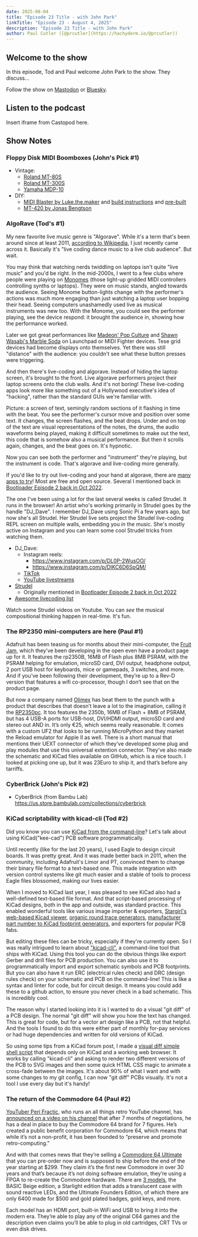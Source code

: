 ```yaml
---
date: 2025-08-04
title: "Episode 23 Title - with John Park"
linkTitle: "Episode 23 - August 4, 2025"
description: "Episode 23 Title - with John Park"
author: Paul Cutler ([@prcutler](https://hachyderm.io/@prcutler))
---
```


## Welcome to the show

In this episode, Tod and Paul welcome John Park to the show.  They discuss...

Follow the show on [Mastodon](https://www.circuitpythonshow.com/@thebootloader/follow) or [Bluesky](https://bsky.app/profile/thebootloader.net).

## Listen to the podcast

Insert iframe from Castopod here.

## Show Notes

### Floppy Disk MIDI Boomboxes (John's Pick #1)
* Vintage:
   * [Roland MT-80S](https://www.youtube.com/watch?v=5ks3ucumilU)
   * [Roland MT-300S](https://www.roland.com/us/products/mt-300s/)
   * [Yamaha MDP-10](https://nicole.express/2024/elementary-midi-watson.html)
* DIY:
   * [MIDI Blaster by Luke.the.maker](https://www.instagram.com/p/DGETt74vVA-/) and [build instructions](https://www.patreon.com/posts/midi-blaster-v1-126826036) and [pre-built](https://www.etsy.com/listing/1882509568/midi-blaster-floppy-disk-boombox-pre)
   * [MT-420 by Jonas Bengtson](https://blog.jonasbengtson.se/mt-420)

### AlgoRave (Tod's #1)

My new favorite live music genre is "Algorave". While it's a term that's
been around since at least 2011, [according to Wikipedia](https://en.wikipedia.org/wiki/Algorave),
I just recently came across it.
Basically it's "live coding dance music to a live club audience". But wait.

You may think that watching nerds twiddling on laptops isn't quite "live music"
and you'd be right. In the mid-2000s, I went to a few clubs
where people were playing on [Monomes](https://monome.org/docs/grid/)
(those light-up gridded MIDI controllers controlling synths or laptops).
They were on music stands, angled towards the audience.
Seeing Monome button-lights change with the performer's actions
was much more engaging than just watching a laptop user bopping their head.
Seeing computers unashamedly used live as musical instruments was new too.
With the Monome, you could see the performer playing, see the device respond:
it brought the audience in, showing how the performance worked.

Later we got great performances like [Madeon' Pop Culture](https://www.youtube.com/watch?v=lTx3G6h2xyA)
and [Shawn Wasabi's Marble Soda](https://www.youtube.com/watch?v=qAeybdD5UoQ)
on Launchpad or MIDI Fighter devices. Tese grid devices had become displays
onto themselves. Yet there was still "distance" with the audience: you couldn't
see what these button presses were triggering.

And then there's live-coding and algorave. Instead of hiding the laptop screen, it's brought
to the front. Live algorave performers project their laptop screens onto the club walls.
And it's not boring! These live-coding apps look more like something out of a Hollywood executive's
idea of "hacking", rather than the standard GUIs we're familiar with.

Picture: a screen of text, semingly random sections of it flashing in time with the beat.
You see the performer's cursor move and position over some text. It changes,
the screen flashes, and the beat drops. Under and on top of the text are visual
representations of the notes, the drums, the audio waveforms being played,
making it difficult sometimes to make out the text, this code that is somehow
also a musical performance. But then it scrolls again, changes,
and the beat goes on. It's hypnotic.

Now you can see both the performer and "instrument" they're playing, but the instrument is code.
That's algorave and live-coding more generally.

If you'd like to try out live-coding and your hand at algorave,
there are [many apps to try](https://github.com/toplap/awesome-livecoding)!
Most are free and open source. Several I mentioned back in [Bootloader Episode 2 back in Oct 2022](https://www.thebootloader.net/blog/2022/10/10/episode-2-m-is-for-makers-music-and-machine-learning/).

The one I've been using a lot for the last several weeks is called Strudel.
It runs in the browser!  An artist who's working primarily in Strudel
goes by the handle "DJ_Dave". I remember DJ_Dave using Sonic Pi a few years ago,
but now she's all Strudel. Her Strudel live sets project the Strudel live-coding
REPL screen on multiple walls, embedding you *in* the music.  She's mostly
active on Instagram and you can learn some cool Strudel tricks from watching them.

* DJ_Dave:
  * Instagram reels:
    * https://www.instagram.com/p/DL0P-2WusOO/
    * https://www.instagram.com/p/DIKC6D6SpQM/
  * [TikTok](https://www.tiktok.com/@dj_dave__)
  * [YouTube livestreams](https://www.youtube.com/@dj_dave____)
* [Strudel](https://strudel.cc/)
  * Originally mentioned in [Bootloader Episode 2 back in Oct 2022](https://www.thebootloader.net/blog/2022/10/10/episode-2-m-is-for-makers-music-and-machine-learning/)
* [Awesome livecoding list](https://github.com/toplap/awesome-livecoding)

Watch some Strudel videos on Youtube.  You can *see* the musical compositional
thinking happen in real-time. It's fun.

### The RP2350 mini-computers are here (Paul #1)
Adafruit has been teasing us for months about their mini-computer, the [Fruit Jam](https://www.adafruit.com/product/6200), which they’ve been developing in the open even have a product page up for it.  It features the rp2350B, 16MB of Flash plus 8MB PSRAM, with the PSRAM helping for emulation, microSD card, DVI output, headphone output, 2 port USB host for keyboards, mice or gamepads, 3 switches, and more.  And if you’ve been following their development, they’re up to a Rev-D version that features a wifi co-processor, though I don’t see that on the product page.

But now a company named [Olimex](https://www.olimex.com) has beat them to the punch with a product that describes that doesn’t leave a lot to the imagination, calling it the [RP2350pc](https://www.olimex.com/Products/RaspberryPi/PICO/RP2350pc/open-source-hardware).  It too features the 2350b, 16MB of Flash + 8MB of PSRAM, but has 4 USB-A ports for USB-host, DVI/HDMI output, microSD card and stereo out AND in.  It’s only €25, which seems really reasonable.  It comes with a custom UF2 that looks to be running MicroPython and they market the Reload emulator for Apple II as well.  There is a short manual that mentions their UEXT connector of which they’ve developed some plug and play modules that use this universal extention connector.  They’ve also made the schematic and KiCad files available  on GitHub, which is a nice touch.  I looked at picking one up, but it was 23Euro to ship it, and that’s before any tarriffs.

### CyberBrick (John's Pick #2)
* CyberBrick (from Bambu Lab) https://us.store.bambulab.com/collections/cyberbrick

### KiCad scriptability with kicad-cli (Tod #2)

Did you know you can use [KiCad from the command-line](https://docs.kicad.org/9.0/en/cli/cli.html)?
Let's talk about using KiCad("kee-cad") PCB software programmatically.

Until recently (like for the last 20 years), I used Eagle to design
circuit boards.  It was pretty great.  And it was made better back in 2011,
when the community, including Adafruit's Limor and PT, convinced them to change their
binary file format to a text-based one. This made integration with
version control systems like git much easier and a stable of tools to
process Eagle files blossomed, making our lives easier.

When I moved to KiCad last year, I was pleased to see KiCad also
had a well-defined text-based file format. And that script-based processing of
KiCad designs, both in the app and outside, was standard practice.
This enabled wonderful tools like various image importer & exporters,
[Stargirl's web-based Kicad viewer](https://kicanvas.org/),
[organic round trace generators](https://github.com/mitxela/kicad-round-tracks),
[manufacturer part number to KiCad footprint generators](https://github.com/uPesy/easyeda2kicad.py),
and exporters for popular PCB fabs.

But editing these files can be tricky, especially if they're currently open.
So I was really intrigued to learn about ["kicad-cli"](https://docs.kicad.org/9.0/en/cli/cli.html),
a command-line tool that ships with KiCad.  Using this tool you can do the
obvious things like export Gerber and drill files for PCB production.
You can also use it to programmatically import and export schematic symbols and PCB footprints.
But you can also have it run ERC (electrical rules check) and DRC (design rules check)
on your schematic and PCB on the command-line!
This is like a syntax and linter for code, but for circuit design.
It means you could add these to a github action, to ensure you
never check in a bad schematic. This is incredibly cool.

The reason why I started looking into it is I wanted to do a visual "git diff"
of a PCB design.  The normal "git diff" will show you how the text has
changed. This is great for code, but for a vector art design like a PCB,
not that helpful.  And the tools I found to do this were either part of
monthly for-pay services or had huge dependencies and written for old versions of KiCad.

So using some tips from a KiCad forum post, I made a
[visual diff simple shell script](https://gist.github.com/todbot/aa644de99d9dacf0307267ea03fdbc64)
that depends only on KiCad and a working web browser.
It works by calling "kicad-cli" and asking to render two different versions
of the PCB to SVG images and then some quick HTML CSS magic to animate a cross-fade
between the images. It's about 90% of what I want and with some changes to
my git config, I can now "git diff" PCBs visually.  It's not a tool I use
every day but it's handy!


### The return of the Commodore 64 (Paul #2)
[YouTuber Peri Fractic](https://www.youtube.com/@RetroRecipes), who runs an all things retro YouTube channel, has [announced on a video on his channel](https://www.youtube.com/watch?v=ke-Ao-CpI7E) that after 7 months of negotiations, he has a deal in place to buy the Commodore 64 brand for 7 figures.  He’s created a public benefit corporation for Commodore 64, which means that while it’s not a non-profit, it has been founded to “preserve and promote retro-computing.”

And with that comes news that they’re selling a [Commodore 64 Ultimate](https://www.commodore.net) that you can pre-order now and is supposed to ship before the end of the year starting at $299.  They claim it’s the first new Commodore in over 30 years and that’s because it’s not doing software emulation, they’re using a FPGA to re-create the Commodore hardware.  There are [3 models](https://www.commodore.net/category/all-products), the BASIC Beige edition, a Starlight edition that adds a translucent case with sound reactive LEDs, and the Ultimate Founders Edition, of which there are only 6400 made for $500 and gold plated badges, gold keys, and more.

Each model has an HDMI port, built-in WiFi and USB to bring it into the modern era.   They’re able to play any of the original C64 games and the description even claims you’ll be able to plug in old cartridges, CRT TVs or even disk drives.

